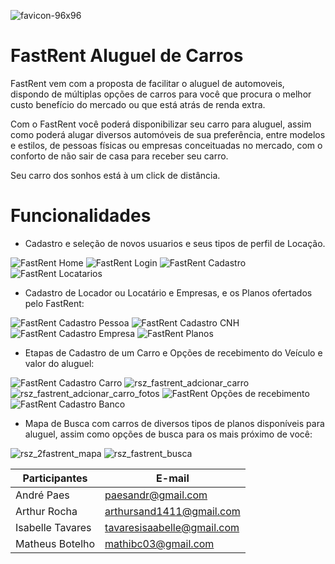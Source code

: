 ![favicon-96x96](https://user-images.githubusercontent.com/36683675/86124258-320e5800-bab1-11ea-91e8-84134d7c0ee8.png)


# FastRent Aluguel de Carros

FastRent vem com a proposta de facilitar o aluguel de automoveis, dispondo de múltiplas opções de carros para você que procura o melhor custo benefício do mercado ou que está atrás de renda extra.

Com o FastRent você poderá disponibilizar seu carro para aluguel, assim como poderá alugar diversos automóveis de sua preferência, entre modelos e estilos, de pessoas físicas ou empresas conceituadas no mercado, com o conforto de não sair de casa para receber seu carro.

Seu carro dos sonhos está à um click de distância.

# Funcionalidades

- Cadastro e seleção de novos usuarios e seus tipos de perfil de Locação.

![FastRent Home](https://user-images.githubusercontent.com/36683675/86045926-b49c0680-ba22-11ea-88a8-4a8c15b06ae0.png) ![FastRent Login](https://user-images.githubusercontent.com/36683675/86046257-47d53c00-ba23-11ea-89e1-7275a5167229.png) ![FastRent Cadastro](https://user-images.githubusercontent.com/36683675/86046254-473ca580-ba23-11ea-9958-dffb51328e39.png) ![FastRent Locatarios](https://user-images.githubusercontent.com/36683675/86050018-8e2d9980-ba29-11ea-99ed-641e953c6a0d.png)


- Cadastro de Locador ou Locatário e Empresas, e os Planos ofertados pelo FastRent:

![FastRent Cadastro Pessoa](https://user-images.githubusercontent.com/36683675/86050042-92f24d80-ba29-11ea-9332-d1c0b3a32836.png) ![FastRent Cadastro CNH](https://user-images.githubusercontent.com/36683675/86050037-9259b700-ba29-11ea-9a83-6779ae9265c0.png) ![FastRent Cadastro Empresa](https://user-images.githubusercontent.com/36683675/86050039-92f24d80-ba29-11ea-9d4d-c52be765559f.png) ![FastRent Planos](https://user-images.githubusercontent.com/36683675/86050025-8ff75d00-ba29-11ea-8bf2-51e1a54d241e.png)


- Etapas de Cadastro de um Carro e Opções de recebimento do Veículo e valor do aluguel:

![FastRent Cadastro Carro](https://user-images.githubusercontent.com/36683675/86050035-9259b700-ba29-11ea-8709-52f86543804f.png) ![rsz_fastrent_adcionar_carro](https://user-images.githubusercontent.com/36683675/86054137-fe3f1e00-ba2f-11ea-8f77-a743b7f7c9ee.png) ![rsz_fastrent_adcionar_carro_fotos](https://user-images.githubusercontent.com/36683675/86054142-ff704b00-ba2f-11ea-950d-f2131f6a99a4.png) ![FastRent Opções de recebimento](https://user-images.githubusercontent.com/36683675/86050021-8ff75d00-ba29-11ea-83f6-e5c40192078e.png) ![FastRent Cadastro Banco](https://user-images.githubusercontent.com/36683675/86050034-91c12080-ba29-11ea-9b1b-80caa758bb08.png)

- Mapa de Busca com carros de diversos tipos de planos disponíveis para aluguel, assim como opções de busca para os mais próximo de você:

![rsz_2fastrent_mapa](https://user-images.githubusercontent.com/36683675/86054144-0008e180-ba30-11ea-9e0d-efa7371b5ada.png) ![rsz_fastrent_busca](https://user-images.githubusercontent.com/36683675/86054145-00a17800-ba30-11ea-8ad6-39de295654e1.png)













| Participantes  | E-mail |
| ------------- | ------------- |
| André Paes  | paesandr@gmail.com  |
| Arthur Rocha  | arthursand1411@gmail.com  |
| Isabelle Tavares  | tavaresisaabelle@gmail.com  |
| Matheus Botelho  | mathibc03@gmail.com  |
